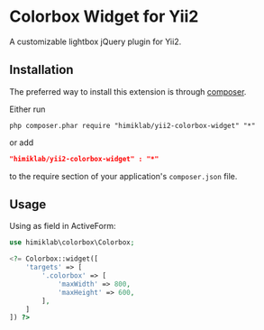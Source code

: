 Colorbox Widget for Yii2
========================

A customizable lightbox jQuery plugin for Yii2.

Installation
------------
The preferred way to install this extension is through [composer](http://getcomposer.org/download/).

Either run

```
php composer.phar require "himiklab/yii2-colorbox-widget" "*"
```
or add

```json
"himiklab/yii2-colorbox-widget" : "*"
```

to the require section of your application's `composer.json` file.

Usage
-----
Using as field in ActiveForm:

```php
use himiklab\colorbox\Colorbox;

<?= Colorbox::widget([
    'targets' => [
        '.colorbox' => [
            'maxWidth' => 800,
            'maxHeight' => 600,
        ],
    ]
]) ?>
```
